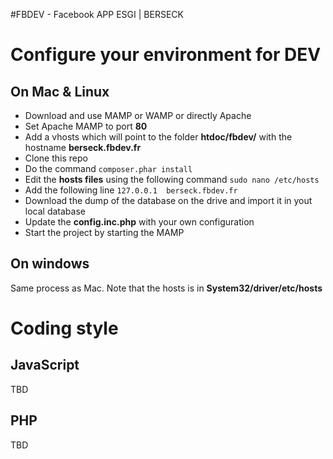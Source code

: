 #FBDEV - Facebook APP ESGI | BERSECK

# Configure your environment for DEV

## On Mac & Linux

* Download and use MAMP or WAMP or directly Apache 
* Set Apache MAMP to port **80**
* Add a vhosts which will point to the folder **htdoc/fbdev/** with the hostname **berseck.fbdev.fr**
* Clone this repo
* Do the command `composer.phar install`
* Edit the **hosts files** using the following command `sudo nano /etc/hosts`
* Add the following line `127.0.0.1  berseck.fbdev.fr`
* Download the dump of the database on the drive and import it in yout local database
* Update the **config.inc.php** with your own configuration
* Start the project by starting the MAMP 

## On windows

Same process as Mac. Note that the hosts is in **System32/driver/etc/hosts**

# Coding style

## JavaScript

TBD

## PHP 

TBD
